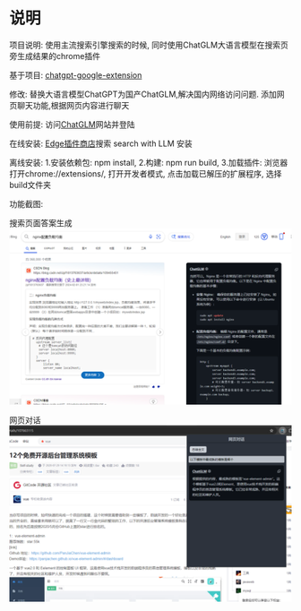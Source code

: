# 说明
项目说明: 使用主流搜索引擎搜索的时候, 同时使用ChatGLM大语言模型在搜索页旁生成结果的chrome插件

基于项目: [chatgpt-google-extension](https://github.com/wong2/chatgpt-google-extension)

修改: 替换大语言模型ChatGPT为国产ChatGLM,解决国内网络访问问题. 添加网页聊天功能,根据网页内容进行聊天

使用前提: 访问[ChatGLM](https://chatglm.cn/)网站并登陆

在线安装: [Edge插件商店](https://microsoftedge.microsoft.com/addons/Microsoft-Edge-Extensions-Home)搜索 search with LLM 安装

离线安装:
1.安装依赖包: npm install, 
2.构建: npm run build, 
3.加载插件: 浏览器打开chrome://extensions/, 打开开发者模式, 点击加载已解压的扩展程序, 选择build文件夹

功能截图:

搜索页面答案生成
![](screenshots/search.png)

网页对话
![](screenshots/chat.png)
